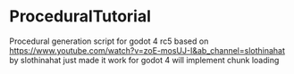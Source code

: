# ProceduralTutorial
Procedural generation script for godot 4 rc5 
based on https://www.youtube.com/watch?v=zoE-mosUJ-I&ab_channel=slothinahat by slothinahat
just made it work for godot 4
will implement chunk loading
